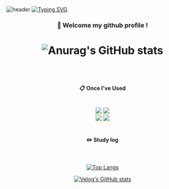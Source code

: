 ![header](https://capsule-render.vercel.app/api?type=waving&color=6994CDEE&text=&animation=twinkling&height=80)
[![Typing SVG](https://readme-typing-svg.demolab.com?font=Alkatra&weight=500&size=45&duration=3500&pause=3&color=6994CDEE&center=false&vCenter=false&multiline=true&repeat=true&width=1000&height=100&lines=Welcome+to+hyolim's+GitHub!👋)](https://git.io/typing-svg)
 
 <div align="center"> 

  
###  :wave: Welcome my github profile !
![Anurag's GitHub stats](https://github-readme-stats.vercel.app/api?username=jeonhyolim&show_icons=true&theme=radical)
==
  
 <br/>
 <br/>
  
####  :clipboard: Once I've Used 
  
 <br/>
  

<img src="https://img.shields.io/badge/HTML5-E34F26?style=for-the-badge&logo=HTML5&logoColor=white">
<img src="https://img.shields.io/badge/CSS3-1572B6?style=for-the-badge&logo=CSS3&logoColor=white"> <br>
<img src="https://img.shields.io/badge/github-181717?style=for-the-badge&logo=github&logoColor=white">
<img src="https://img.shields.io/badge/VSCode-007ACC?style=for-the-badge&logo=VisualStudioCode&logoColor=white">
 
   <br/>
   <br/>
 
#### :pencil2: Study log
 
  <br/>
  
[![Top Langs](https://github-readme-stats.vercel.app/api/top-langs/?username=jeonhyolim&layout=compact)](https://github.com/jeonhyolim/github-readme-stats)
  
[![Velog's GitHub stats](https://velog-readme-stats.vercel.app/api?name=fla1512&color=dark)](https://velog.io/@gyfla1512/posts)
</div>


<!--
**jeonhyolim/jeonhyolim** is a ✨ _special_ ✨ repository because its `README.md` (this file) appears on your GitHub profile.

Here are some ideas to get you started:

- 🔭 I’m currently working on ...
- 🌱 I’m currently learning ...
- 👯 I’m looking to collaborate on ...
- 🤔 I’m looking for help with ...
- 💬 Ask me about ...
- 📫 How to reach me: ...
- 😄 Pronouns: ...
- ⚡ Fun fact: ...
-->

